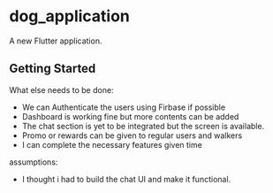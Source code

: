 # dog_application

A new Flutter application.

## Getting Started

What else needs to be done:
- We can Authenticate the users using Firbase if possible
- Dashboard is working fine but more contents can be added
- The chat section is yet to be integrated but the screen is available.
- Promo or rewards can be given to regular users and walkers
- I can complete the necessary features given time

assumptions:
- I thought i had to build the chat UI and make it functional.
